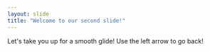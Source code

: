 ```yaml
---
layout: slide
title: "Welcome to our second slide!"
---
```

Let's take you up for a smooth glide!
Use the left arrow to go back!
